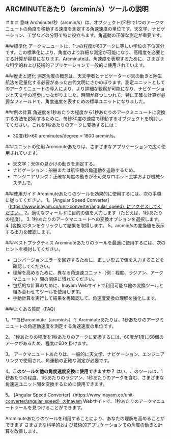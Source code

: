 ## ARCMINUTEあたり（arcmin/s）ツールの説明

＃＃＃ 意味
Arcminute/秒（arcmin/s）は、オブジェクトが1秒で1つのアークマニュートの角度を移動する速度を測定する角速速度の単位です。天文学、ナビゲーション、工学などの分野で特に役立ちます。角運動の正確な測定が重要です。

###標準化
アークマニュートは、1つの程度が60アークに等しい学位の下位区分です。この標準化により、角度のより詳細な測定が可能になり、高精度を必要とする計算が容易になります。Arcminuteは、角速度を表現するために、さまざまな科学的および技術的アプリケーションで一般的に使用されています。

###歴史と進化
測定角度の概念は、天文学者とナビゲーターが天の動きと陸生航法を定量化する必要があった古代文明にさかのぼります。測定ユニットとしてのアークミニュートの導入により、より詳細な観察が可能になり、ナビゲーションと天文学の進歩につながりました。時間が経つにつれて、特に正確な計算が必要なフィールドで、角度速度を表すための標準ユニットになりました。

###例の計算
角速度を1秒あたりの程度から1秒あたりのアークミニュートに変換する方法を説明するために、毎秒30度の速度で移動するオブジェクトを検討してください。これを1秒あたりのアークに変換するには：
-  30度/秒×60 arcminutes/degree = 1800 arcmin/s。

###ユニットの使用
Arcminuteあたりは、さまざまなアプリケーションで広く使用されています。
- 天文学：天体の見かけの動きを測定する。
- ナビゲーション：船舶または航空機の角運動を追跡するため。
- エンジニアリング：正確な角度の動きが不可欠なロボット工学および機械システムで。

###使用ガイド
Arcminuteあたりのツールを効果的に使用するには、次の手順に従ってください。
1。[Angular Speed Converter]（https://www.inayam.co/unit-converter/angular_speed）にアクセスしてください。
2。適切なフィールドに目的の値を入力します（たとえば、1秒あたりの程度）。
3. 1秒あたりのアークマニュートへの変換オプションを選択します。
4. [変換]ボタンをクリックして結果を取得します。
5。arcmin/sの変換値を表示する出力を確認します。

###ベストプラクティス
Arcminuteあたりのツールを最適に使用するには、次のヒントを検討してください。
- コンバージョンエラーを回避するために、正しい形式で値を入力することを確認してください。
- 理解を高めるために、異なる角速速ユニット（例：程度、ラジアン、アークマニュート）間の関係に慣れてください。
- 包括的な計算のために、Inayam Webサイトで利用可能な他の変換ツールと組み合わせてツールを使用します。
- 手動計算を実行して結果を再確認して、角速度変換の理解を強化します。

###よくある質問（FAQ）

1。**毎秒arcminute（arcmin/s）？
Arcminuteあたりは、1秒あたりのアークミニュートの角運動速度を測定する角速速度の単位です。

2。
1秒あたりの程度を1秒あたりのアークに変換するには、60度が1度に60個のアークがあるため、程度に60を掛けます。

3。
アークマニュートあたりは、一般的に天文学、ナビゲーション、エンジニアリングで使用され、角運動の正確な測定が必要です。

4。**このツールを他の角度速度変換に使用できますか？**
はい、このツールは、1秒あたりの程度、1秒あたりのラジアン、1秒あたりのアークを含む、さまざまな角速速ユニット間を変換するために使用できます。

5。
[Angular Speed Converter]（https://www.inayam.co/unit-converter/angular_speed）のInayam Webサイトで、1秒あたりのアークマニュートツールを見つけることができます。

Arcminuteあたりのツールを利用することにより、あなたの理解を高めることができます さまざまな科学的および技術的アプリケーションでの角度の動きと計算を改善します。